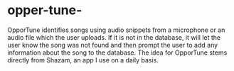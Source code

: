 # opper-tune-


OpporTune identifies songs using audio snippets from a microphone or an audio file which the user uploads. If it is not in the database, it will let the user know the song was not found and then prompt the user to add any information about the song to the database. The idea for OpporTune stems directly from Shazam, an app I use on a daily basis.
